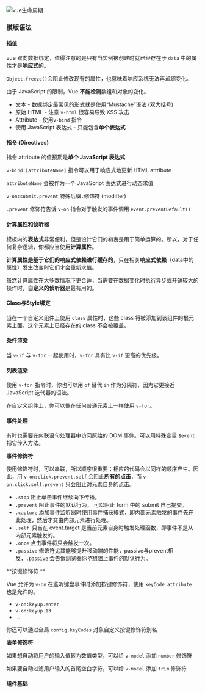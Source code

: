 ![vue生命周期](https://cn.vuejs.org/images/lifecycle.png)

### 模版语法

#### 插值

vue 双向数据绑定，值得注意的是只有当实例被创建时就已经存在于 `data` 中的属性才是**响应式**的。

`Object.freeze()`会阻止修改现有的属性，也意味着响应系统无法再*追踪*变化。

由于 JavaScript 的限制，Vue **不能检测**数组和对象的变化。

- 文本 - 数据绑定最常见的形式就是使用“Mustache”语法 (双大括号) 
- 原始 HTML - 注意 `v-html` 很容易导致 XSS 攻击
- Attribute - 使用`v-bind` 指令
- 使用 JavaScript 表达式 - 只能包含**单个表达式**



#### 指令 (Directives) 

指令 attribute 的值预期是**单个 JavaScript 表达式** 

`v-bind:[attributeName]` 指令可以用于响应式地更新 HTML attribute 

`attributeName` 会被作为一个 JavaScript 表达式进行动态求值

`v-on:submit.prevent` 特殊后缀`.`修饰符 (modifier)

`.prevent` 修饰符告诉 `v-on` 指令对于触发的事件调用 `event.preventDefault()`



#### 计算属性和侦听器

模板内的**表达式**非常便利，但是设计它们的初衷是用于简单运算的。所以，对于任何复杂逻辑，你都应当使用**计算属性**。

**计算属性是基于它们的响应式依赖进行缓存的**，只在相关**响应式依赖**（data中的属性）发生改变时它们才会重新求值。

虽然计算属性在大多数情况下更合适，当需要在数据变化时执行异步或开销较大的操作时，**自定义的侦听器**是最有用的。



#### Class与Style绑定

当在一个自定义组件上使用 `class` 属性时，这些 class 将被添加到该组件的根元素上面。这个元素上已经存在的 class 不会被覆盖。



#### 条件渲染

当 `v-if` 与 `v-for` 一起使用时，`v-for` 具有比 `v-if` 更高的优先级。



#### 列表渲染

使用 `v-for `指令时，你也可以用 `of` 替代 `in` 作为分隔符，因为它更接近 JavaScript 迭代器的语法。

在自定义组件上，你可以像在任何普通元素上一样使用 `v-for`。



#### 事件处理

有时也需要在内联语句处理器中访问原始的 DOM 事件。可以用特殊变量 `$event` 把它传入方法。

**事件修饰符**

使用修饰符时，可以串联，所以顺序很重要；相应的代码会以同样的顺序产生。因此，用 `v-on:click.prevent.self` 会阻止**所有的点击**，而 `v-on:click.self.prevent` 只会阻止对元素自身的点击。

- `.stop` 阻止单击事件继续向下传播。
- `.prevent`  阻止事件的默认行为， 可以阻止 form 中的 submit 自己提交。
- `.capture` 添加事件监听器时使用事件捕获模式，即内部元素触发的事件先在此处理，然后才交由内部元素进行处理。
- `.self `只当在 event.target 是当前元素自身时触发处理函数，即事件不是从内部元素触发的。
- `.once`  点击事件将只会触发一次。
- `.passive` 修饰符尤其能够提升移动端的性能，passive与prevent相反，`.passive` 会告诉浏览器你*不*想阻止事件的默认行为。

**按键修饰符 **

Vue 允许为 `v-on` 在监听键盘事件时添加按键修饰符，使用 `keyCode attribute` 也是允许的。

- `v-on:keyup.enter`
- `v-on:keyup.13`
- ...

你还可以通过全局 `config.keyCodes` 对象自定义按键修饰符别名

**表单修饰符**

如果想自动将用户的输入值转为数值类型，可以给 `v-model` 添加 `number` 修饰符

如果要自动过滤用户输入的首尾空白字符，可以给 `v-model` 添加 `trim` 修饰符



#### 组件基础



